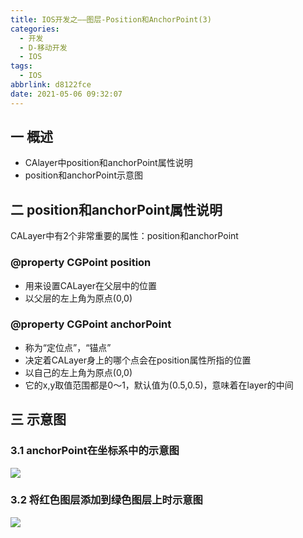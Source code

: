 ```yaml
---
title: IOS开发之——图层-Position和AnchorPoint(3)
categories:
  - 开发
  - D-移动开发
  - IOS
tags:
  - IOS
abbrlink: d8122fce
date: 2021-05-06 09:32:07
---
```

## 一 概述

* CAlayer中position和anchorPoint属性说明
* position和anchorPoint示意图

<!--more-->

## 二 position和anchorPoint属性说明

CALayer中有2个非常重要的属性：position和anchorPoint

### @property CGPoint position

* 用来设置CALayer在父层中的位置
* 以父层的左上角为原点(0,0)

### @property CGPoint anchorPoint

* 称为“定位点”，“锚点”
* 决定着CALayer身上的哪个点会在position属性所指的位置
* 以自己的左上角为原点(0,0)
* 它的x,y取值范围都是0～1，默认值为(0.5,0.5)，意味着在layer的中间

## 三 示意图

### 3.1 anchorPoint在坐标系中的示意图

![][1]

### 3.2 将红色图层添加到绿色图层上时示意图
![][2]


[1]:https://cdn.jsdelivr.net/gh/PGzxc/CDN@master/blog-ios/ios-anchorPoint-xy.png
[2]:https://cdn.jsdelivr.net/gh/PGzxc/CDN@master/blog-ios/ios-anchorPoint-add-uiview.png
